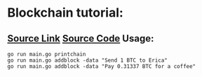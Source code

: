 Blockchain tutorial:
===================

[Source Link](https://jeiwan.cc/posts/building-blockchain-in-go-part-1/)
[Source Code](https://github.com/Jeiwan/blockchain_go)
Usage:
-----
```
go run main.go printchain
go run main.go addblock -data "Send 1 BTC to Erica"
go run main.go addblock -data "Pay 0.31337 BTC for a coffee"
```